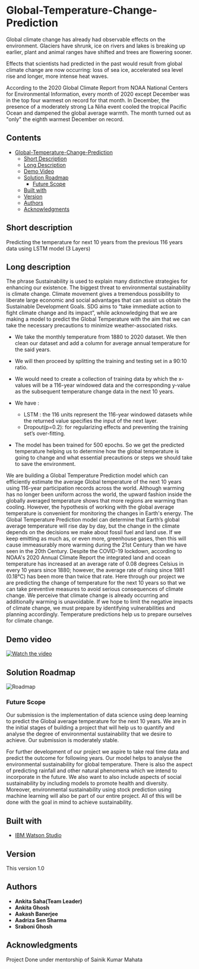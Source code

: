 # Global-Temperature-Change-Prediction

Global climate change has already had observable effects on the environment. Glaciers have shrunk, ice on rivers and lakes is breaking up earlier, plant and animal ranges have shifted and trees are flowering sooner.

Effects that scientists had predicted in the past would result from global climate change are now occurring: loss of sea ice, accelerated sea level rise and longer, more intense heat waves.

According to the 2020 Global Climate Report from NOAA National Centers for Environmental Information, every month of 2020 except December was in the top four warmest on record for that month. In December, the presence of a moderately strong La Niña event cooled the tropical Pacific Ocean and dampened the global average warmth. The month turned out as "only" the eighth warmest December on record.


## Contents

- [Global-Temperature-Change-Prediction](#submission-or-project-name)
  - [Short Description](#short-description)
  - [Long Description](#long-description)
  - [Demo Video](#demo-video)
  - [Solution Roadmap](#solution-roadmap)
    - [Future Scope](#future-scope)
  - [Built with](#built-with)
  - [Version](#version)
  - [Authors](#authors)
  - [Acknowledgments](#acknowledgments)

## Short description
Predicting the temperature for next 10 years from the previous 116 years data using LSTM model (3 Layers)


## Long description

The phrase Sustainability is used to explain many distinctive strategies for enhancing our existence. The biggest threat to environmental sustainability is climate change. Climate movement gives a tremendous possibility to liberate large economic and social advantages that can assist us obtain the Sustainable Development Goals. SDG aims to “take immediate action to fight climate change and its impact”, while acknowledging that we are making a model to predict the Global Temperature with the aim that we can take the necessary precautions to minimize weather-associated risks.

 - We take the monthly temperature from 1880 to 2020 dataset. We then clean our dataset and add a column for average annual temperature for the said years.
 - We will then proceed by splitting the training and testing set in a 90:10 ratio.
 - We would need to create a collection of training data by which the x-values will be a 116-year windowed data and the corresponding y-value as the subsequent temperature change data in the next 10 years.
- We have :
  - LSTM : the 116 units represent the 116-year windowed datasets while the returned value specifies the input of the next layer.
  - Dropout(p=0.2): for regularizing effects and preventing the training set’s over-fitting.

- The model has been trained for 500 epochs. So we get the predicted temperature helping us to determine how the global temperature is going to change and what essential precautions or steps we should take to save the environment.

We are building a Global Temperature Prediction model which can efficiently estimate the average Global temperature of the next 10 years using 116-year participation records across the world. Although warming has no longer been uniform across the world, the upward fashion inside the globally averaged temperature shows that more regions are warming than cooling. However, the hypothesis of working with the global average temperature is convenient for monitoring the changes in Earth's energy. 
The Global Temperature Prediction model can determine that Earth’s global average temperature will rise day by day, but the change in the climate depends on the decisions we make about fossil fuel and land use. If we keep emitting as much as, or even more, greenhouse gases, then this will cause immeasurably more warming during the 21st Century than we have seen in the 20th Century. Despite the COVID-19 lockdown, according to NOAA's 2020 Annual Climate Report the integrated land and ocean temperature has increased at an average rate of 0.08 degrees Celsius in every 10 years since 1880; however, the average rate of rising since 1981 (0.18°C) has been more than twice that rate. Here through our project we are predicting the change of temperature for the next 10 years so that we can take preventive measures to avoid serious consequences of climate change.
We perceive that climate change is already occurring and additionally warming is unavoidable. If we hope to limit the negative impacts of climate change, we must prepare by identifying vulnerabilities and planning accordingly. Temperature predictions help us to prepare ourselves for climate change.




## Demo video

[![Watch the video](https://github.com/aakashbanerjee98/Global-Temperature-Change-Prediction/blob/master/images/video%20thumnail%201.png)](https://youtu.be/qCF4gl1YhIM)




## Solution Roadmap


![Roadmap](./images/roadmap.png)

### Future Scope
Our submission is the implementation of data science using deep learning to predict the Global average temperature for the next 10 years. We are in the initial stages of building a project that will help us to quantify and analyse the degree of environmental sustainability that we desire to achieve. Our submission is moderately stable.

For further development of our project we aspire to take real time data and predict the outcome for following years. Our model helps to analyse the environmental sustainability for global temperature. There is also the aspect of predicting rainfall and other natural phenomena which we intend to incorporate in the future. We also want to also include aspects of social sustainability by including models to promote health and diversity. Moreover, environmental sustainability using stock prediction using machine learning will also be part of our entire project. All of this will be done with the goal in mind to achieve sustainability. 


## Built with

- [IBM Watson Studio](https://jp-tok.dataplatform.cloud.ibm.com/analytics/notebooks/v2/00300440-5c34-4873-b722-8acc58551dd8/view?access_token=120d13c1263bba2a51dfca6b5b00e4f9062a926fb3d00b2f4f095f35da84e428)



## Version

This version 1.0

## Authors


- **Ankita Saha(Team Leader)** 
- **Ankita Ghosh**
- **Aakash Banerjee**
- **Aadriza Sen Sharma**
- **Sraboni Ghosh**



## Acknowledgments

Project Done under mentorship of Sainik Kumar Mahata
